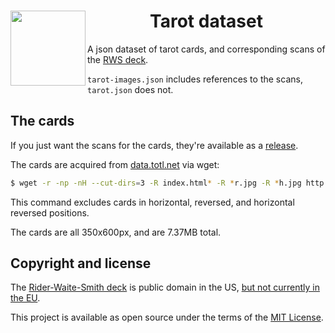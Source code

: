 <center>
<img align="left" src="http://data.totl.net/tarot-rwcs-images/m00.jpg" height="120">
<h1>Tarot dataset</h1>
</center>

A json dataset of tarot cards, and corresponding scans of the [RWS deck][0].

`tarot-images.json` includes references to the scans, `tarot.json` does not.

## The cards
If you just want the scans for the cards, they're available as a [release][2].

The cards are acquired from [data.totl.net](http://data.totl.net/) via wget:
```sh
$ wget -r -np -nH --cut-dirs=3 -R index.html* -R *r.jpg -R *h.jpg http://data.totl.net/tarot-rwcs-images/
```
This command excludes cards in horizontal, reversed, and horizontal reversed positions.

The cards are all 350x600px, and are 7.37MB total.

## Copyright and license
The [Rider-Waite-Smith deck][0] is public domain in the US, [but not currently in the EU][1].

This project is available as open source under the terms of the [MIT License][MIT].

[0]: https://en.wikipedia.org/wiki/Rider-Waite_tarot_deck
[1]: https://en.wikipedia.org/wiki/Rider-Waite_tarot_deck#Copyright_status
[2]: https://github.com/unsmell/tarot-json/releases/tag/v0
[MIT]: http://opensource.org/licenses/MIT
